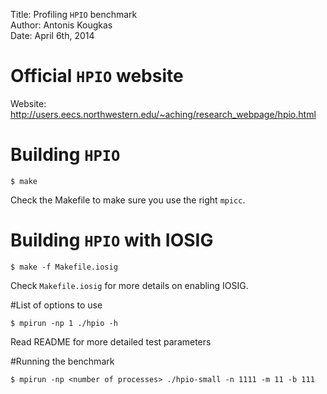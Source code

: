 Title:  Profiling `HPIO` benchmark  
Author: Antonis Kougkas  
Date:   April 6th, 2014  

# Official `HPIO` website

Website: http://users.eecs.northwestern.edu/~aching/research_webpage/hpio.html

# Building `HPIO`

    $ make
    
Check the Makefile to make sure you use the right `mpicc`.

# Building `HPIO` with IOSIG

    $ make -f Makefile.iosig

Check `Makefile.iosig` for more details on enabling IOSIG.

#List of options to use

    $ mpirun -np 1 ./hpio -h

Read README for more detailed test parameters

#Running the benchmark

    $ mpirun -np <number of processes> ./hpio-small -n 1111 -m 11 -b 111


